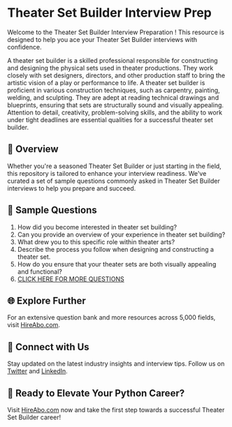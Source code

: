 # Theater Set Builder Interview Prep

Welcome to the Theater Set Builder Interview Preparation ! This resource is designed to help you ace your Theater Set Builder interviews with confidence.

A theater set builder is a skilled professional responsible for constructing and designing the physical sets used in theater productions. They work closely with set designers, directors, and other production staff to bring the artistic vision of a play or performance to life. A theater set builder is proficient in various construction techniques, such as carpentry, painting, welding, and sculpting. They are adept at reading technical drawings and blueprints, ensuring that sets are structurally sound and visually appealing. Attention to detail, creativity, problem-solving skills, and the ability to work under tight deadlines are essential qualities for a successful theater set builder.

## 🚀 Overview

Whether you're a seasoned Theater Set Builder or just starting in the field, this repository is tailored to enhance your interview readiness. We've curated a set of sample questions commonly asked in Theater Set Builder interviews to help you prepare and succeed.

## 📝 Sample Questions

1. How did you become interested in theater set building?
2. Can you provide an overview of your experience in theater set building?
3. What drew you to this specific role within theater arts?
4. Describe the process you follow when designing and constructing a theater set.
5. How do you ensure that your theater sets are both visually appealing and functional?
6. [CLICK HERE FOR MORE QUESTIONS](https://hireabo.com/job/16_3_29/Theater%20Set%20Builder)

## 🌐 Explore Further

For an extensive question bank and more resources across 5,000 fields, visit [HireAbo.com](https://www.hireabo.com).

## 📱 Connect with Us

Stay updated on the latest industry insights and interview tips. Follow us on [Twitter](https://twitter.com/hireabo) and [LinkedIn](https://www.linkedin.com/in/hire-abo-3609972a8/).

## 🚀 Ready to Elevate Your Python Career?

Visit [HireAbo.com](https://www.hireabo.com) now and take the first step towards a successful Theater Set Builder career!